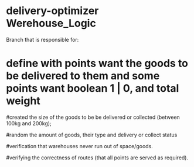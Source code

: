 # delivery-optimizer Werehouse_Logic

Branch that is responsible for:

# define with points want the goods to be delivered to them and some points want boolean 1 | 0, and total weight

#created the size of the goods to be be delivered or collected (between 100kg and 200kg);

#random the amount of goods, their type and delivery or collect status

#verification that warehouses never run out of space/goods.

#verifying the correctness of routes (that all points are served as required).

